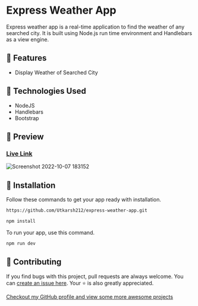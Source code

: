 # Express Weather App

Express weather app is a real-time application to find the weather of any searched city. It is built using Node.js run time environment and Handlebars as a view engine.

## 🚀 Features

- Display Weather of Searched City

## 🧰 Technologies Used

- NodeJS
- Handlebars
- Bootstrap

## 👀 Preview

### [Live Link](https://express-weather-data.herokuapp.com/)

![Screenshot 2022-10-07 183152](https://user-images.githubusercontent.com/64322004/194560152-516f007f-0776-40b7-9ec4-42d1ea9aaaf9.png)

## 🧰 Installation

Follow these commands to get your app ready with installation.

```bash
https://github.com/Utkarsh212/express-weather-app.git
```

```bash
npm install
```

To run your app, use this command.

```bash
npm run dev
```

## 🎇 Contributing

If you find bugs with this project, pull requests are always welcome. You can [create an issue here](https://github.com/Utkarsh212/express-weather-app/issues/new).
Your :star: is also greatly appreciated.

[Checkout my GitHub profile and view some more awesome projects](https://github.com/Utkarsh212)
